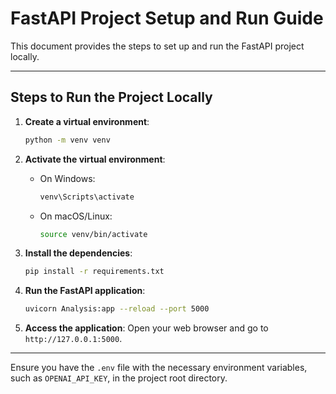 
# FastAPI Project Setup and Run Guide

This document provides the steps to set up and run the FastAPI project locally.

---

## Steps to Run the Project Locally

1. **Create a virtual environment**:
    ```sh
    python -m venv venv
    ```

2. **Activate the virtual environment**:
    - On Windows:
        ```sh
        venv\Scripts\activate
        ```
    - On macOS/Linux:
        ```sh
        source venv/bin/activate
        ```

3. **Install the dependencies**:
    ```sh
    pip install -r requirements.txt
    ```

4. **Run the FastAPI application**:
    ```sh
    uvicorn Analysis:app --reload --port 5000
    ```

5. **Access the application**:
    Open your web browser and go to `http://127.0.0.1:5000`.

---

Ensure you have the `.env` file with the necessary environment variables, such as `OPENAI_API_KEY`, in the project root directory.

